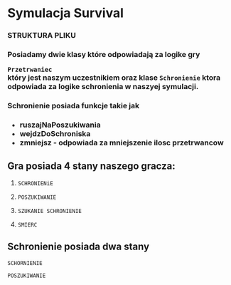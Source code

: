 # Symulacja Survival 


<h3>STRUKTURA PLIKU <h3/>
Posiadamy dwie klasy które odpowiadają za logike gry 
  
  `Przetrwaniec`  
 który jest naszym uczestnikiem 
oraz klase 
  `Schronienie` 
  ktora odpowiada za logike schronienia
w naszyej symulacji. <br/>
<h3> Schronienie posiada funkcje takie jak<h3/>
<ul>
<li><b>ruszajNaPoszukiwania</b></li>
<li><b>wejdzDoSchroniska</b></li>
<li><b>zmniejsz</b> - odpowiada za mniejszenie ilosc przetrwancow</li>
</ul>





<h2>Gra posiada 4 stany naszego gracza:</h2>
  
1. `SCHRONIENiE` 
  
2. `POSZUKIWANIE`
  
3. `SZUKANIE SCHRONIENIE`
  
4. `SMIERC` 

<h2>Schronienie posiada dwa stany </h2>
  
`SCHORNIENIE` 
  
  
`POSZUKIWANIE`



